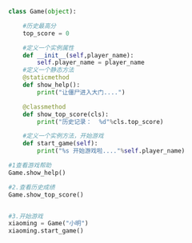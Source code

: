 
<BlogInfo id="744" title="17.方法的综合案例" author="白日梦想猿" pv=0 read_times=0 pre_cost_time=0分25秒 category="面向对象的特性" tag_list="['面向对象的特性']" create_time="2020.03.09 15:32:35" update_time="2020.03.09 19:34:03" />

```python
class Game(object):

    #历史最高分
    top_score = 0

    #定义一个实例属性
    def __init__(self,player_name):
        self.player_name = player_name
    #定义一个静态方法
    @staticmethod
    def show_help():
        print("让僵尸进入大门....")

    @classmethod
    def show_top_score(cls):
        print("历史记录：  %d"%cls.top_score)

    #定义一个实例方法，开始游戏
    def start_game(self):
        print("%s 开始游戏啦...."%self.player_name)

#1查看游戏帮助
Game.show_help()

#2.查看历史成绩
Game.show_top_score()


#3.开始游戏
xiaoming = Game("小明")
xiaoming.start_game()
```
